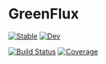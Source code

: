 # GreenFlux

[![Stable](https://img.shields.io/badge/docs-stable-blue.svg)](https://EddieCueto.github.io/GreenFlux.jl/stable)
[![Dev](https://img.shields.io/badge/docs-dev-blue.svg)](https://EddieCueto.github.io/GreenFlux.jl/dev)
<!-- [![Build Status](https://github.com/EddieCueto/GreenFlux.jl/workflows/CI/badge.svg)](https://github.com/EddieCueto/GreenFlux.jl/actions) -->
[![Build Status](https://travis-ci.com/EddieCueto/GreenFlux.jl.svg?branch=master)](https://travis-ci.com/EddieCueto/GreenFlux.jl) 
[![Coverage](https://codecov.io/gh/EddieCueto/GreenFlux.jl/branch/master/graph/badge.svg)](https://codecov.io/gh/EddieCueto/GreenFlux.jl)
